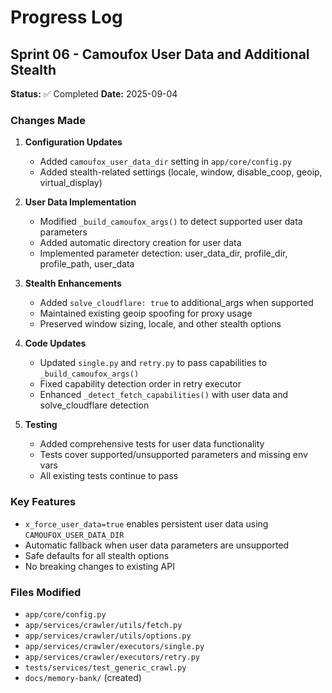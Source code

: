 # Progress Log

## Sprint 06 - Camoufox User Data and Additional Stealth
**Status:** ✅ Completed
**Date:** 2025-09-04

### Changes Made
1. **Configuration Updates**
   - Added `camoufox_user_data_dir` setting in `app/core/config.py`
   - Added stealth-related settings (locale, window, disable_coop, geoip, virtual_display)

2. **User Data Implementation**
   - Modified `_build_camoufox_args()` to detect supported user data parameters
   - Added automatic directory creation for user data
   - Implemented parameter detection: user_data_dir, profile_dir, profile_path, user_data

3. **Stealth Enhancements**
   - Added `solve_cloudflare: true` to additional_args when supported
   - Maintained existing geoip spoofing for proxy usage
   - Preserved window sizing, locale, and other stealth options

4. **Code Updates**
   - Updated `single.py` and `retry.py` to pass capabilities to `_build_camoufox_args()`
   - Fixed capability detection order in retry executor
   - Enhanced `_detect_fetch_capabilities()` with user data and solve_cloudflare detection

5. **Testing**
   - Added comprehensive tests for user data functionality
   - Tests cover supported/unsupported parameters and missing env vars
   - All existing tests continue to pass

### Key Features
- `x_force_user_data=true` enables persistent user data using `CAMOUFOX_USER_DATA_DIR`
- Automatic fallback when user data parameters are unsupported
- Safe defaults for all stealth options
- No breaking changes to existing API

### Files Modified
- `app/core/config.py`
- `app/services/crawler/utils/fetch.py`
- `app/services/crawler/utils/options.py`
- `app/services/crawler/executors/single.py`
- `app/services/crawler/executors/retry.py`
- `tests/services/test_generic_crawl.py`
- `docs/memory-bank/` (created)